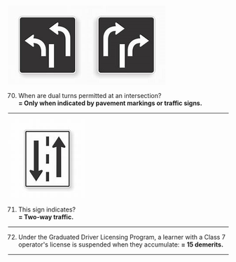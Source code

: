 ![dual turns](https://github.com/tamunoWoks/drivers_assessment/blob/main/images/dual_turns.jfif)![dual turns](https://github.com/tamunoWoks/drivers_assessment/blob/main/images/dual_turns2.jpg)

70. When are dual turns permitted at an intersection?  
    **= Only when indicated by pavement markings or traffic signs.**
---
![two way](https://github.com/tamunoWoks/drivers_assessment/blob/main/images/two_way_traffic.jfif)

71. This sign indicates?  
    **= Two-way traffic.**
--- 
72. Under the Graduated Driver Licensing Program, a learner with a Class 7 operator's license is suspended when they accumulate:
    **= 15 demerits.**
---

